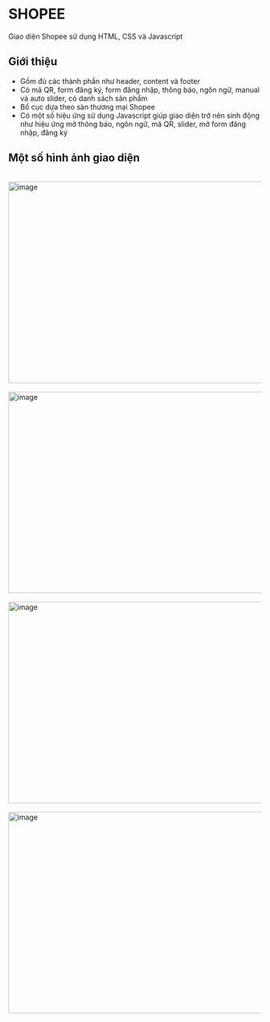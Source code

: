 # SHOPEE
Giao diện Shopee sử dụng HTML, CSS và Javascript

## Giới thiệu
- Gồm đủ các thành phần như header, content và footer
- Có mã QR, form đăng ký, form đăng nhập, thông báo, ngôn ngữ, manual và auto slider, có danh sách sản phẩm
- Bố cục dựa theo sàn thương mại Shopee
- Có một số hiệu ứng sử dụng Javascript giúp giao diện trở nên sinh động như hiệu ứng mở thông báo, ngôn ngữ, mã QR, slider, mở form đăng nhập, đăng ký

## Một số hình ảnh giao diện
<br>
<img width="840" height="400" alt="image" src="https://github.com/DoBaoTrung/Shopee/assets/127092095/327d00a5-87c3-47f9-815e-72e8b267be24">
</br>

<br>
<img width="840" height="400" alt="image" src="https://github.com/DoBaoTrung/Shopee/assets/127092095/4f9ecf09-f4d3-465d-8bfc-270f2c6067ec">
</br>

<br>
<img width="840" height="400" alt="image" src="https://github.com/DoBaoTrung/Shopee/assets/127092095/29098d37-a59a-4445-890f-4c12d55eaffa">
</br>

<br>
<img width="840" height="400" alt="image" src="https://github.com/DoBaoTrung/Shopee/assets/127092095/a6244f2c-06ec-49da-88cb-7e86a3e67766">
</br>

